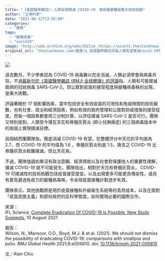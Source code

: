 ```yaml
---
title: "《英國醫學雜誌》：人類有望撲滅 COVID-19　惟病毒變種是重大技術挑戰"
author: "立場科學"
date: "2021-08-12T13:05:00"
categories:
  - "健康"
tags:
  - "變種病毒"
  - "covid19"
image: "http://web.archive.org/web/2021im_/https://assets.thestandnews.com/media/photos/kill-virus_TzFOGua.png"
original_url: "thestandnews.com/健康/a_英國醫學雜誌評論人類有望撲滅covid-19惟病毒變種是重大技術挑戰"
---
```

![](http://web.archive.org/web/2021im_/https://assets.thestandnews.com/media/photos/kill-virus_TzFOGua.png)

過去數月，不少學者認為 COVID-19 病毒難以完全消滅，人類必須學會與病毒共存。不過[最新刊於《英國醫學雜誌 (_BMJ_) 全球健康》的評論](http://web.archive.org/web/20211229132612/https://gh.bmj.com/content/6/8/e006810)指，人類有可能撲滅致病的冠狀病毒 SARS-CoV-2，但公眾對疫苗的接受程度與變種病毒株的出現，是重大挑戰。

評論著眼於 17 個影響因素，當中包括安全有效疫苗的可用性和免疫時間的技術變數，也有社會、政治和經濟因素，例如有效的政府管理和公眾對防疫措施的接受程度，而每一個因素都會用三分制計算，以評估撲滅 SARS-CoV-2 是否可行。團隊又特別提到，人類至今僅在天花和脊髓灰質炎 (即小兒麻痺症) 的三個病毒版本中的兩個上實現撲滅目標。

該個紐西蘭團隊指，徹底消滅 COVID-19 有望，在整體評分中天花的平均值為 2.7，而 COVID-19 的平均值為 1.6 ，脊髓灰質炎則是 1.5，換言之 COVID-19 比脊髓灰質炎較難撲滅，但比天花易。

不過，團隊強調如果沒有政治意願、經濟資助以及社會對保護他人的重要性理解，撲滅 COVID-19 就不可能發生。團隊指出，相對於天花和脊髓灰質炎， COVID-19 可撲滅性的技術挑戰包括疫苗接受度低，以及出現更多可能更具傳染性，或具有更高避過免疫力的變種病毒株，令全球疫苗接種計劃逐步失效。

團隊表示，其他挑戰將是用於疫苗接種和升級衛生系統等的高昂成本，以及在面對「疫苗民族主義」和部份政府的反科學態度，如何實現必要的國際合作。

來源：  
IFL Science, [Complete Eradication Of COVID-19 Is Possible, New Study Suggests](http://web.archive.org/web/20211229132612/https://www.iflscience.com/health-and-medicine/complete-eradication-of-covid19-is-possible-new-study-suggests/), 10 August 2021

報告：  
Wilson, N., Mansoor, O.D., Boyd, M.J. & et al. (2021). We should not dismiss the possibility of eradicating COVID-19: comparisons with smallpox and polio. _BMJ Global Health_ 2021;6:e006810. doi: [10.1136/bmjgh-2021-006810](http://web.archive.org/web/20211229132612/https://gh.bmj.com/content/6/8/e006810)

文／Alan Chiu